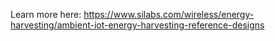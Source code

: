 Learn more here: https://www.silabs.com/wireless/energy-harvesting/ambient-iot-energy-harvesting-reference-designs

